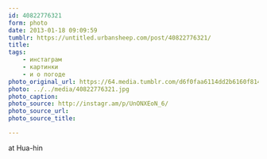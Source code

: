 ```yaml
---
id: 40822776321
form: photo
date: 2013-01-18 09:09:59
tumblr: https://untitled.urbansheep.com/post/40822776321/
title:
tags:
    - инстаграм
    - картинки
    - и о погоде
photo_original_url: https://64.media.tumblr.com/d6f0faa6114dd2b6160f814f07364c06/tumblr_mgt2cnFABd1qz4wzio1_640.jpg
photo: ../../media/40822776321.jpg
photo_caption:
photo_source: http://instagr.am/p/UnONXEoN_6/
photo_source_url:
photo_source_title:

---
```


<p>at Hua-hin</p>
